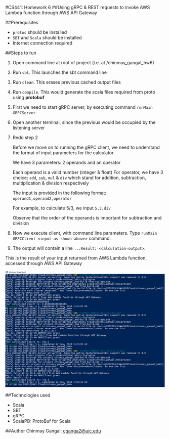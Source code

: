 #CS441: Homework 6
##Using gRPC & REST requests to invoke AWS Lambda function through AWS API Gateway

##Prerequisites
* `protoc` should be installed
* `SBT` and `Scala` should be installed
* Internet connection required

##Steps to run

1. Open command line at root of project (i.e. at /chinmay_gangal_hw6)
2. Run `sbt`. This launches the sbt command line
3. Run `clean`. This erases previous cached output files
4. Run `compile`. This would generate the scala files required from proto using **protobuf**
5. First we need to start gRPC server, by executing command `runMain GRPCServer`.
6. Open another terminal, since the previous would be occupied by the listening server
7. Redo step 2

	
	Before we move on to running the gRPC client, we need to understand the format of input parameters for the calculator.
	
	We have 3 parameters: 2 operands and an operator
	
	Each operand is a valid number (integer & float)
	For operator, we have 3 choice: `add`, `sub`, `mul` & `div` which stand for addition, subtraction, multiplication & division respectively
	
	The input is provided in the following format: `operand1,operand2,operator`
	
	For example, to calculate 5/3, we input `5,3,div`

	Observe that the order of the operands is important for subtraction and division

8. Now we execute client, with command line parameters. Type `runMain GRPCClient <input-as-shown-above>` command.
9. The output will contain a line `...Result: <calculation-output>`. 

This is the result of your input returned from AWS Lambda function, accessed through AWS API Gateway

![](./screenshots/client_run.png)

##Technologies used
- Scala
- SBT
- gRPC
- ScalaPB: ProtoBuf for Scala

##Author
Chinmay Gangal: cganga2@uic.edu